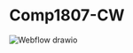 # Comp1807-CW
![Webflow drawio](https://user-images.githubusercontent.com/125228769/225274556-961a75f8-fc69-467f-a8a4-ea48b7e5e97f.png)
